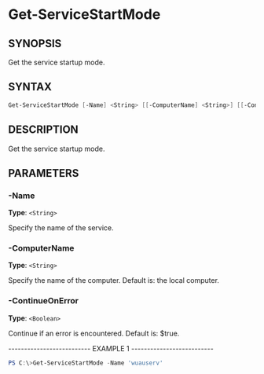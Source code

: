 Get-ServiceStartMode
====================

SYNOPSIS
--------

Get the service startup mode.

SYNTAX
------

```powershell
Get-ServiceStartMode [-Name] <String> [[-ComputerName] <String>] [[-ContinueOnError] <Boolean>] [<CommonParameters>]
```

DESCRIPTION
-----------

Get the service startup mode.

PARAMETERS
----------

### -Name

**Type**: `<String>`

Specify the name of the service.

### -ComputerName

**Type**: `<String>`

Specify the name of the computer. Default is: the local computer.

### -ContinueOnError

**Type**: `<Boolean>`

Continue if an error is encountered. Default is: $true.

-------------------------- EXAMPLE 1 --------------------------

```powershell
PS C:\>Get-ServiceStartMode -Name 'wuauserv'
```
